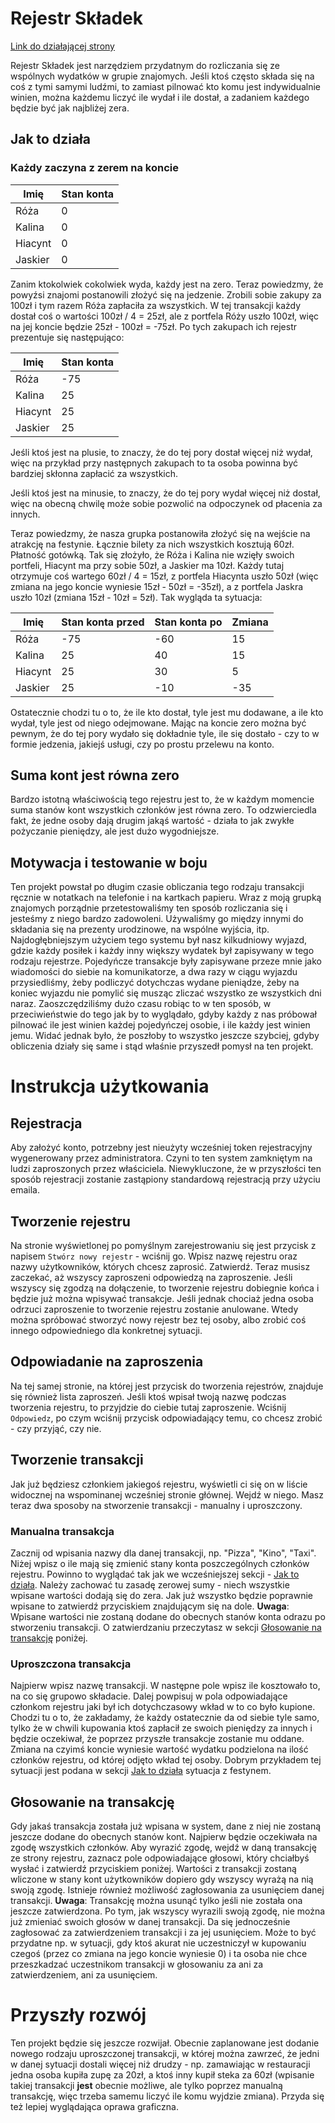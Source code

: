 # Rejestr Składek

[Link do działającej strony](https://frog02-20448.wykr.es/)

Rejestr Składek jest narzędziem przydatnym do rozliczania się ze wspólnych
wydatków w grupie znajomych. Jeśli ktoś często składa się na coś z tymi samymi
ludźmi, to zamiast pilnować kto komu jest indywidualnie winien, można każdemu
liczyć ile wydał i ile dostał, a zadaniem każdego będzie być jak najbliżej zera.

## Jak to działa

### Każdy zaczyna z zerem na koncie

| Imię      | Stan konta |
| --------- | ---------- |
| Róża      | 0          |
| Kalina    | 0          |
| Hiacynt   | 0          |
| Jaskier   | 0          |

Zanim ktokolwiek cokolwiek wyda, każdy jest na zero. Teraz powiedzmy, że
powyźsi znajomi postanowili złożyć się na jedzenie. Zrobili sobie zakupy za
100zł i tym razem Róża zapłaciła za wszystkich. W tej transakcji każdy dostał
coś o wartości 100zł / 4 = 25zł, ale z portfela Róży uszło 100zł, więc na jej
koncie będzie 25zł - 100zł = -75zł. Po tych zakupach ich rejestr prezentuje się
następująco:

| Imię      | Stan konta |
| --------- | ---------- |
| Róża      | -75        |
| Kalina    | 25         |
| Hiacynt   | 25         |
| Jaskier   | 25         |

Jeśli ktoś jest na plusie, to znaczy, że do tej pory dostał więcej niż wydał,
więc na przykład przy następnych zakupach to ta osoba powinna być bardziej
skłonna zapłacić za wszystkich.

Jeśli ktoś jest na minusie, to znaczy, że do tej pory wydał więcej niż dostał,
więc na obecną chwilę może sobie pozwolić na odpoczynek od płacenia za innych.

Teraz powiedzmy, że nasza grupka postanowiła złożyć się na wejście na atrakcję
na festynie. Łącznie bilety za nich wszystkich kosztują 60zł. Płatność gotówką.
Tak się złożyło, że Róża i Kalina nie wzięły swoich portfeli, Hiacynt ma przy
sobie 50zł, a Jaskier ma 10zł. Każdy tutaj otrzymuje coś wartego
60zł / 4 = 15zł, z portfela Hiacynta uszło 50zł (więc zmiana na jego koncie
wyniesie 15zł - 50zł = -35zł), a z portfela Jaskra uszło 10zł
(zmiana 15zł - 10zł = 5zł). Tak wygląda ta sytuacja:

| Imię      | Stan konta przed | Stan konta po | Zmiana |
| --------- | ---------------- | ------------- | ------ |
| Róża      | -75              | -60           | 15     |
| Kalina    | 25               | 40            | 15     |
| Hiacynt   | 25               | 30            | 5      |
| Jaskier   | 25               | -10           | -35    |

Ostatecznie chodzi tu o to, że ile kto dostał, tyle jest mu dodawane, a ile kto
wydał, tyle jest od niego odejmowane. Mając na koncie zero można być pewnym, że
do tej pory wydało się dokładnie tyle, ile się dostało - czy to w formie
jedzenia, jakiejś usługi, czy po prostu przelewu na konto.

## Suma kont jest równa zero

Bardzo istotną właściwością tego rejestru jest to, że w każdym momencie suma
stanów kont wszystkich członków jest równa zero. To odzwierciedla fakt, że jedne
osoby dają drugim jakąś wartość - działa to jak zwykłe pożyczanie pieniędzy, ale
jest dużo wygodniejsze.

## Motywacja i testowanie w boju

Ten projekt powstał po długim czasie obliczania tego rodzaju transakcji ręcznie
w notatkach na telefonie i na kartkach papieru. Wraz z moją grupką znajomych
porządnie przetestowaliśmy ten sposób rozliczania się i jesteśmy z niego bardzo
zadowoleni. Używaliśmy go między innymi do składania się na prezenty
urodzinowe, na wspólne wyjścia, itp. Najdogłębniejszym użyciem tego systemu był
nasz kilkudniowy wyjazd, gdzie każdy posiłek i każdy inny większy wydatek był
zapisywany w tego rodzaju rejestrze. Pojedyńcze transakcje były zapisywane
przeze mnie jako wiadomości do siebie na komunikatorze, a dwa razy w ciągu
wyjazdu przysiedliśmy, żeby podliczyć dotychczas wydane pieniądze, żeby na
koniec wyjazdu nie pomylić się musząc zliczać wszystko ze wszystkich dni naraz.
Zaoszczędziliśmy dużo czasu robiąc to w ten sposób, w przeciwieństwie do tego
jak by to wyglądało, gdyby każdy z nas próbował pilnować ile jest winien każdej
pojedyńczej osobie, i ile każdy jest winien jemu. Widać jednak było, że poszłoby
to wszystko jeszcze szybciej, gdyby obliczenia działy się same i stąd właśnie
przyszedł pomysł na ten projekt.

# Instrukcja użytkowania

## Rejestracja

Aby założyć konto, potrzebny jest nieużyty wcześniej token rejestracyjny
wygenerowany przez administratora. Czyni to ten system zamkniętym na ludzi
zaproszonych przez właściciela. Niewykluczone, że w przyszłości ten sposób
rejestracji zostanie zastąpiony standardową rejestracją przy użyciu emaila.

## Tworzenie rejestru

Na stronie wyświetlonej po pomyślnym zarejestrowaniu się jest przycisk z napisem
```Stwórz nowy rejestr``` - wciśnij go. Wpisz nazwę rejestru oraz nazwy
użytkowników, których chcesz zaprosić. Zatwierdź. Teraz musisz zaczekać, aż
wszyscy zaproszeni odpowiedzą na zaproszenie. Jeśli wszyscy się zgodzą na
dołączenie, to tworzenie rejestru dobiegnie końca i będzie już można wpisywać
transakcje. Jeśli jednak chociaż jedna osoba odrzuci zaproszenie to tworzenie
rejestru zostanie anulowane. Wtedy można spróbować stworzyć nowy rejestr bez
tej osoby, albo zrobić coś innego odpowiedniego dla konkretnej sytuacji.

## Odpowiadanie na zaproszenia

Na tej samej stronie, na której jest przycisk do tworzenia rejestrów, znajduje
się również lista zaproszeń. Jeśli ktoś wpisał twoją nazwę podczas tworzenia
rejestru, to przyjdzie do ciebie tutaj zaproszenie. Wciśnij ```Odpowiedz```, po
czym wciśnij przycisk odpowiadający temu, co chcesz zrobić - czy przyjąć,
czy nie.

## Tworzenie transakcji

Jak już będziesz członkiem jakiegoś rejestru, wyświetli ci się on w liście
widocznej na wspominanej wcześniej stronie głównej. Wejdź w niego. Masz teraz
dwa sposoby na stworzenie transakcji - manualny i uproszczony.

### Manualna transakcja

Zacznij od wpisania nazwy dla danej transakcji, np. "Pizza", "Kino", "Taxi".
Niżej wpisz o ile mają się zmienić stany konta poszczególnych członków rejestru.
Powinno to wyglądać tak jak we wcześniejszej sekcji - [Jak to działa](#jak-to-działa). Należy
zachować tu zasadę zerowej sumy - niech wszystkie wpisane wartości dodają się
do zera. Jak już wszystko będzie poprawnie wpisane to zatwierdź przyciskiem
znajdującym się na dole. **Uwaga**: Wpisane wartości nie zostaną dodane do
obecnych stanów konta odrazu po stworzeniu transakcji. O zatwierdzaniu
przeczytasz w sekcji [Głosowanie na transakcję](#głosowanie-na-transakcję) poniżej.

### Uproszczona transakcja

Najpierw wpisz nazwę transakcji. W następne pole wpisz ile kosztowało to, na co
się grupowo składacie. Dalej powpisuj w pola odpowiadające członkom rejestru
jaki był ich dotychczasowy wkład w to co było kupione. Chodzi tu o to, że
zakładamy, że każdy ostatecznie da od siebie tyle samo, tylko że w chwili
kupowania ktoś zapłacił ze swoich pieniędzy za innych i będzie oczekiwał, że
poprzez przyszłe transakcje zostanie mu oddane. Zmiana na czyimś koncie wyniesie
wartość wydatku podzielona na ilość członków rejestru, od której odjęto wkład
tej osoby. Dobrym przykładem tej sytuacji jest podana w sekcji [Jak to działa](#jak-to-działa)
sytuacja z festynem.

## Głosowanie na transakcję

Gdy jakaś transakcja została już wpisana w system, dane z niej nie zostaną
jeszcze dodane do obecnych stanów kont. Najpierw będzie oczekiwała na zgodę
wszystkich członków. Aby wyrazić zgodę, wejdź w daną transakcję ze strony
rejestru, zaznacz pole odpowiadające głosowi, który chciałbyś wysłać i zatwierdź
przyciskiem poniżej. Wartości z transakcji zostaną wliczone w stany kont
użytkowników dopiero gdy wszyscy wyrażą na nią swoją zgodę. Istnieje również
możliwość zagłosowania za usunięciem danej transakcji. **Uwaga**: Transakcję
można usunąć tylko jeśli nie została ona jeszcze zatwierdzona. Po tym, jak
wszyscy wyrazili swoją zgodę, nie można już zmieniać swoich głosów w danej
transakcji. Da się jednocześnie zagłosować za zatwierdzeniem transakcji i za jej
usunięciem. Może to być przydatne np. w sytuacji, gdy ktoś akurat nie
uczestniczył w kupowaniu czegoś (przez co zmiana na jego koncie wyniesie 0)
i ta osoba nie chce przeszkadzać uczestnikom transakcji w głosowaniu za ani za
zatwierdzeniem, ani za usunięciem.

# Przyszły rozwój

Ten projekt będzie się jeszcze rozwijał. Obecnie zaplanowane jest dodanie nowego
rodzaju uproszczonej transakcji, w której można zawrzeć, że jedni w danej
sytuacji dostali więcej niż drudzy - np. zamawiając w restauracji jedna osoba
kupiła zupę za 20zł, a ktoś inny kupił steka za 60zł (wpisanie takiej transakcji
**jest** obecnie możliwe, ale tylko poprzez manualną transakcję, więc trzeba
samemu liczyć ile komu wyjdzie zmiana). Przyda się też lepiej wyglądająca oprawa
graficzna.
